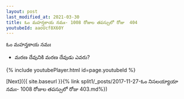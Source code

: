 ```yaml
---
layout: post
last_modified_at: 2021-03-30
title: ఓం మహన్తకాయ నమః- 1008 రోజుల తపస్సులో రోజు  404
youtubeId: aaoUcf8X60Y
---
```

 
 
 ఓం మహన్తకాయ నమః  
 
 -  మరణ దేవునికి మరణ దేవుడు ఎవరు? 
 
  
 
  
 
 
 
 
 
 


{% include youtubePlayer.html id=page.youtubeId %}
 
[Next]({{ site.baseurl }}{% link  split1/_posts/2017-11-27-ఓం నిసలయ్యాయా నమః- 1008 రోజుల తపస్సులో రోజు  403.md%})
 

